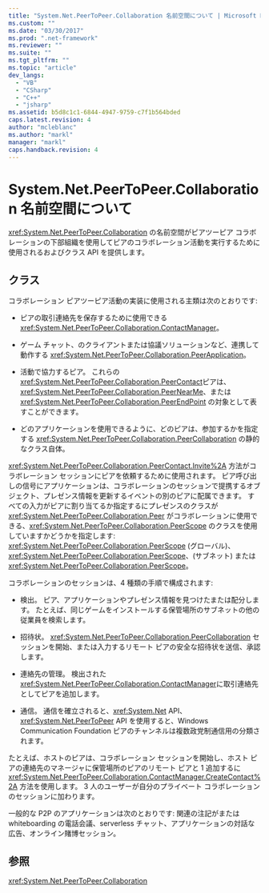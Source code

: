 ```yaml
---
title: "System.Net.PeerToPeer.Collaboration 名前空間について | Microsoft Docs"
ms.custom: ""
ms.date: "03/30/2017"
ms.prod: ".net-framework"
ms.reviewer: ""
ms.suite: ""
ms.tgt_pltfrm: ""
ms.topic: "article"
dev_langs: 
  - "VB"
  - "CSharp"
  - "C++"
  - "jsharp"
ms.assetid: b5d8c1c1-6844-4947-9759-c7f1b564bded
caps.latest.revision: 4
author: "mcleblanc"
ms.author: "markl"
manager: "markl"
caps.handback.revision: 4
---
```

# System.Net.PeerToPeer.Collaboration 名前空間について
<xref:System.Net.PeerToPeer.Collaboration> の名前空間がピアツーピア コラボレーションの下部組織を使用してピアのコラボレーション活動を実行するために使用されるおよびクラス API を提供します。  
  
## クラス  
 コラボレーション ピアツーピア活動の実装に使用される主類は次のとおりです:  
  
-   ピアの取引連絡先を保存するために使用できる <xref:System.Net.PeerToPeer.Collaboration.ContactManager>。  
  
-   ゲーム チャット、のクライアントまたは協議ソリューションなど、連携して動作する <xref:System.Net.PeerToPeer.Collaboration.PeerApplication>。  
  
-   活動で協力するピア。  これらの <xref:System.Net.PeerToPeer.Collaboration.PeerContact>ピアは、<xref:System.Net.PeerToPeer.Collaboration.PeerNearMe>、または <xref:System.Net.PeerToPeer.Collaboration.PeerEndPoint> の対象として表すことができます。  
  
-   どのアプリケーションを使用できるように、どのピアは、参加するかを指定する <xref:System.Net.PeerToPeer.Collaboration.PeerCollaboration> の静的なクラス自体。  
  
 <xref:System.Net.PeerToPeer.Collaboration.PeerContact.Invite%2A> 方法がコラボレーション セッションにピアを依頼するために使用されます。  ピア呼び出しの信号にアプリケーションは、コラボレーションのセッションで提携するオブジェクト、プレゼンス情報を更新するイベントの別のピアに配属できます。  すべての入力がピアに割り当てるか指定するにプレゼンスのクラスが <xref:System.Net.PeerToPeer.Collaboration.Peer> がコラボレーションに使用できる、<xref:System.Net.PeerToPeer.Collaboration.PeerScope> のクラスを使用していますかどうかを指定します: <xref:System.Net.PeerToPeer.Collaboration.PeerScope> \(グローバル\)、<xref:System.Net.PeerToPeer.Collaboration.PeerScope>、\(サブネット\) または <xref:System.Net.PeerToPeer.Collaboration.PeerScope>。  
  
 コラボレーションのセッションは、4 種類の手順で構成されます:  
  
-   検出。  ピア、アプリケーションやプレゼンス情報を見つけたまたは配分します。  たとえば、同じゲームをインストールする保管場所のサブネットの他の従業員を検索します。  
  
-   招待状。  <xref:System.Net.PeerToPeer.Collaboration.PeerCollaboration> セッションを開始、または入力するリモート ピアの安全な招待状を送信、承認します。  
  
-   連絡先の管理。  検出された <xref:System.Net.PeerToPeer.Collaboration.ContactManager>に取引連絡先としてピアを追加します。  
  
-   通信。  通信を確立されると、<xref:System.Net> API、<xref:System.Net.PeerToPeer> API を使用すると、Windows Communication Foundation ピアのチャンネルは複数政党制通信用の分類されます。  
  
 たとえば、ホストのピアは、コラボレーション セッションを開始し、ホスト ピアの連絡先のマネージャに保管場所のピアのリモート ピアと 1 追加するに <xref:System.Net.PeerToPeer.Collaboration.ContactManager.CreateContact%2A> 方法を使用します。  3 人のユーザーが自分のプライベート コラボレーションのセッションに加わります。  
  
 一般的な P2P のアプリケーションは次のとおりです: 関連の注記がまたは whiteboarding の電話会議、serverless チャット、アプリケーションの対話な広告、オンライン賭博セッション。  
  
## 参照  
 <xref:System.Net.PeerToPeer.Collaboration>